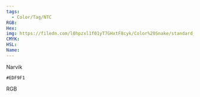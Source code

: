 ```yaml
---
tags:
  - Color/Tag/NTC
RGB:
Hex:
img: https://filedn.com/l0hpzxl1f01yT7GHxtF8cyk/Color%20Snake/standard_csv_to_svg/EDF9F1.svg
CMYK:
HSL:
Name:
---
```

Narvik
```palette
#EDF9F1
```
RGB
